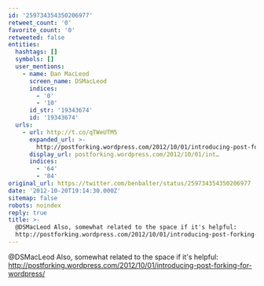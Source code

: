 ```yaml
---
id: '259734354350206977'
retweet_count: '0'
favorite_count: '0'
retweeted: false
entities:
  hashtags: []
  symbols: []
  user_mentions:
    - name: Dan MacLeod
      screen_name: DSMacLeod
      indices:
        - '0'
        - '10'
      id_str: '19343674'
      id: '19343674'
  urls:
    - url: http://t.co/qTWeUTM5
      expanded_url: >-
        http://postforking.wordpress.com/2012/10/01/introducing-post-forking-for-wordpress/
      display_url: postforking.wordpress.com/2012/10/01/int…
      indices:
        - '64'
        - '84'
original_url: https://twitter.com/benbalter/status/259734354350206977
date: '2012-10-20T19:14:30.000Z'
sitemap: false
robots: noindex
reply: true
title: >-
  @DSMacLeod Also, somewhat related to the space if it's helpful:
  http://postforking.wordpress.com/2012/10/01/introducing-post-forking-for-wordpress/
---
```


@DSMacLeod Also, somewhat related to the space if it's helpful: http://postforking.wordpress.com/2012/10/01/introducing-post-forking-for-wordpress/